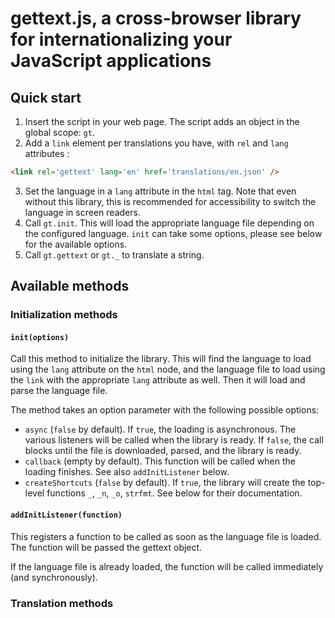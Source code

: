 gettext.js, a cross-browser library for internationalizing your JavaScript applications
=====
Quick start
-----
1. Insert the script in your web page. The script adds an object in the
global scope: `gt`.
2. Add a `link` element per translations you have, with `rel` and `lang` attributes :
```html
<link rel='gettext' lang='en' href='translations/en.json' />
```
3. Set the language in a `lang` attribute in the `html` tag. Note that even
without this library, this is recommended for accessibility to switch
the language in screen readers.
4. Call `gt.init`. This will load the appropriate language file depending
on the configured language. `init` can take some options, please see
below for the available options.
5. Call `gt.gettext` or `gt._` to translate a string.

Available methods
-----
### Initialization methods
#### `init(options)`
Call this method to initialize the library. This will find the
language to load using the `lang` attribute on the `html` node,
and the language file to load using the `link` with the appropriate
`lang` attribute as well. Then it will load and parse the language file.

The method takes an option parameter with the following possible options:
* `async` (`false` by default). If `true`, the loading is
asynchronous. The various listeners will be called when the library
is ready. If `false`, the call blocks until the file is downloaded, parsed,
and the library is ready.
* `callback` (empty by default). This function will be called when
the loading finishes. See also `addInitListener` below.
* `createShortcuts` (`false` by default). If `true`, the library will
create the top-level functions `_`, `_n`, `_o`, `strfmt`. See below for
their documentation.

#### `addInitListener(function)`
This registers a function to be called as soon as the language file is
loaded. The function will be passed the gettext object.

If the language file is already loaded, the function will be called
immediately (and synchronously).

### Translation methods

